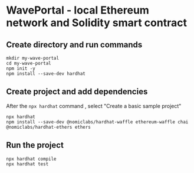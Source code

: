 # WavePortal - local Ethereum network and Solidity smart contract

## Create directory and run commands

```
mkdir my-wave-portal
cd my-wave-portal
npm init -y
npm install --save-dev hardhat
```

## Create project and add dependencies 

After the `npx hardhat` command , select "Create a basic sample project"

```
npx hardhat
npm install --save-dev @nomiclabs/hardhat-waffle ethereum-waffle chai @nomiclabs/hardhat-ethers ethers
```

## Run the project

```
npx hardhat compile
npx hardhat test
```
